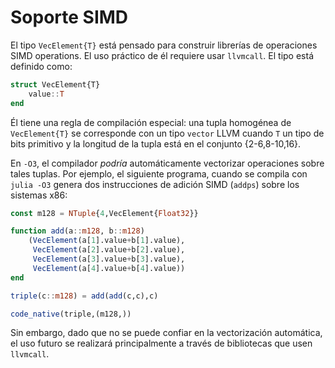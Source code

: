 # Soporte SIMD

El tipo `VecElement{T}` está pensado para construir librerías de operaciones SIMD operations. El uso práctico de él requiere usar `llvmcall`. El tipo está definido como:

```julia
struct VecElement{T}
    value::T
end
```

Él tiene una regla de compilación especial: una tupla homogénea de `VecElement{T}` se corresponde con un tipo `vector` LLVM cuando `T` un tipo de bits primitivo y la longitud de la tupla está en el conjunto {2-6,8-10,16}.

En `-O3`, el compilador *podría* automáticamente vectorizar operaciones sobre tales tuplas. Por ejemplo, el siguiente programa, cuando se compila con `julia -O3` genera dos instrucciones de adición SIMD (`addps`) sobre los sistemas x86:

```julia
const m128 = NTuple{4,VecElement{Float32}}

function add(a::m128, b::m128)
    (VecElement(a[1].value+b[1].value),
     VecElement(a[2].value+b[2].value),
     VecElement(a[3].value+b[3].value),
     VecElement(a[4].value+b[4].value))
end

triple(c::m128) = add(add(c,c),c)

code_native(triple,(m128,))
```

Sin embargo, dado que no se puede confiar en la vectorización automática, el uso futuro se realizará principalmente a través de bibliotecas que usen `llvmcall`.
